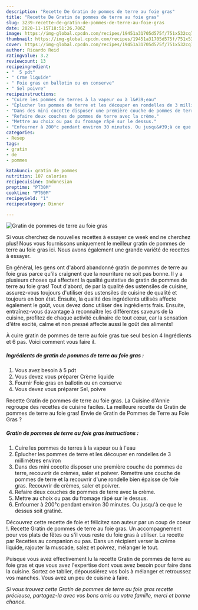 ```yaml
---
description: "Recette De Gratin de pommes de terre au foie gras"
title: "Recette De Gratin de pommes de terre au foie gras"
slug: 3239-recette-de-gratin-de-pommes-de-terre-au-foie-gras
date: 2020-11-15T18:51:26.706Z
image: https://img-global.cpcdn.com/recipes/19451a31705d575f/751x532cq70/gratin-de-pommes-de-terre-au-foie-gras-photo-principale-de-la-recette.jpg
thumbnail: https://img-global.cpcdn.com/recipes/19451a31705d575f/751x532cq70/gratin-de-pommes-de-terre-au-foie-gras-photo-principale-de-la-recette.jpg
cover: https://img-global.cpcdn.com/recipes/19451a31705d575f/751x532cq70/gratin-de-pommes-de-terre-au-foie-gras-photo-principale-de-la-recette.jpg
author: Ricardo Reid
ratingvalue: 3.2
reviewcount: 13
recipeingredient:
- "  5 pdt"
- " Crme liquide"
- " Foie gras en ballotin ou en conserve"
- " Sel poivre"
recipeinstructions:
- "Cuire les pommes de terres à la vapeur ou à l&#39;eau"
- "Éplucher les pommes de terre et les découper en rondelles de 3 millimètres environ"
- "Dans des mini cocotte disposer une première couche de pommes de terre, recouvrir de crèmes, saler et poivrer. Remettre une couche de pommes de terre et la recouvrir d&#39;une rondelle bien épaisse de foie gras. Recouvrir de crèmes, saler et poivrer."
- "Refaire deux couches de pommes de terre avec la crème."
- "Mettre au choix ou pas du fromage râpé sur le dessus."
- "Enfourner à 200°c pendant environ 30 minutes. Ou jusqu&#39;à ce que le dessus soit gratiné."
categories:
- Resep
tags:
- gratin
- de
- pommes

katakunci: gratin de pommes 
nutrition: 107 calories
recipecuisine: Indonesian
preptime: "PT30M"
cooktime: "PT60M"
recipeyield: "1"
recipecategory: Dinner

---
```



![Gratin de pommes de terre au foie gras](https://img-global.cpcdn.com/recipes/19451a31705d575f/751x532cq70/gratin-de-pommes-de-terre-au-foie-gras-photo-principale-de-la-recette.jpg)

Si vous cherchez de nouvelles recettes à essayer ce week end ne cherchez plus! Nous vous fournissons uniquement le meilleur gratin de pommes de terre au foie gras ici. Nous avons également une grande variété de recettes à essayer.

En général, les gens ont d'abord abandonné gratin de pommes de terre au foie gras parce qu'ils craignent que la nourriture ne soit pas bonne. Il y a plusieurs choses qui affectent la qualité gustative de gratin de pommes de terre au foie gras! Tout d'abord, de par la qualité des ustensiles de cuisine, assurez-vous toujours d'utiliser des ustensiles de cuisine de qualité et toujours en bon état. Ensuite, la qualité des ingrédients utilisés affecte également le goût, vous devez donc utiliser des ingrédients frais. Ensuite, entraînez-vous davantage à reconnaître les différentes saveurs de la cuisine, profitez de chaque activité culinaire de tout cœur, car la sensation d'être excité, calme et non pressé affecte aussi le goût des aliments!

<!--inarticleads1-->

À cuire gratin de pommes de terre au foie gras tue seul besion 4 Ingrédients et 6 pas. Voici comment vous faire il.

##### Ingrédients de gratin de pommes de terre au foie gras :

1. Vous avez besoin  à 5 pdt
1. Vous devez vous préparer  Crème liquide
1. Fournir  Foie gras en ballotin ou en conserve
1. Vous devez vous préparer  Sel, poivre


Recette Gratin de pommes de terre au foie gras. La Cuisine d&#39;Annie regroupe des recettes de cuisine faciles. La meilleure recette de Gratin de pommes de terre au foie gras! Envie de Gratin de Pommes de Terre au Foie Gras ? 

<!--inarticleads2-->

##### Gratin de pommes de terre au foie gras instructions :

1. Cuire les pommes de terres à la vapeur ou à l&#39;eau
1. Éplucher les pommes de terre et les découper en rondelles de 3 millimètres environ
1. Dans des mini cocotte disposer une première couche de pommes de terre, recouvrir de crèmes, saler et poivrer. Remettre une couche de pommes de terre et la recouvrir d&#39;une rondelle bien épaisse de foie gras. Recouvrir de crèmes, saler et poivrer.
1. Refaire deux couches de pommes de terre avec la crème.
1. Mettre au choix ou pas du fromage râpé sur le dessus.
1. Enfourner à 200°c pendant environ 30 minutes. Ou jusqu&#39;à ce que le dessus soit gratiné.


Découvrez cette recette de foie et félicitez son auteur par un coup de coeur !. Recette Gratin de pommes de terre au foie gras. Un accompagnement pour vos plats de fêtes ou s&#39;il vous reste du foie gras à utiliser. La recette par Recettes au companion ou pas. Dans un récipient verser la crème liquide, rajouter la muscade, salez et poivrez, mélanger le tout. 

<!--inarticleads1-->

<p>
Puisque vous avez effectivement lu la recette Gratin de pommes de terre au foie gras et que vous avez l'expertise dont vous avez besoin pour faire dans la cuisine. Sortez ce tablier, dépoussiérez vos bols à mélanger et retroussez vos manches. Vous avez un peu de cuisine à faire.
</p>

<p>
<i>Si vous trouvez cette Gratin de pommes de terre au foie gras recette précieuse, partagez-la avec vos bons amis ou votre famille, merci et bonne chance.</i>
</p>
